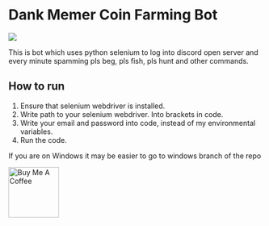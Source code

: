 # Dank Memer Coin Farming Bot

![](https://static.wikia.nocookie.net/sandbox/images/d/d1/Dankmemer.png/revision/latest/scale-to-width-down/340?cb=20200531074404)

This is bot which uses python selenium to log into discord open server and every minute spamming pls beg, pls fish, pls hunt and other commands.

## How to run

1. Ensure that selenium webdriver is installed.
2. Write path to your selenium webdriver. Into brackets in code.
3. Write your email and password into code, instead of my environmental variables.
4. Run the code.

If you are on Windows it may be easier to go to windows branch of the repo

<a href="https://www.buymeacoffee.com/ignacywie" target="_blank"><img src="https://cdn.buymeacoffee.com/buttons/v2/default-yellow.png" alt="Buy Me A Coffee" style="height: 27,6497696px !important;width: 100px !important;" ></a>
